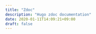 ```yaml
---
title: "Zdoc"
description: "Hugo zdoc documentation"
date: 2020-01-11T14:09:21+09:00
draft: false
---
```

